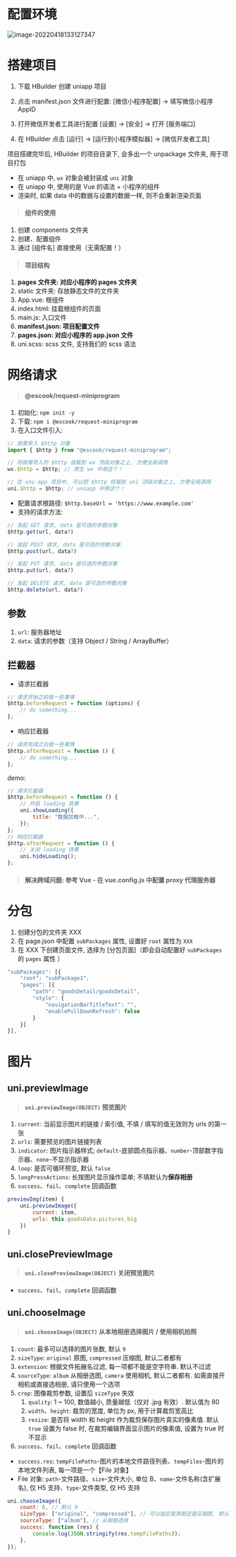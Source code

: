 # 配置环境

![image-20220418133127347](picture/16.uniapp/image-20220418133127347.png)

# 搭建项目

1. 下载 HBuilder 创建 uniapp 项目

2. 点击 manifest.json 文件进行配置:
   [微信小程序配置] → 填写微信小程序 AppID
3. 打开微信开发者工具进行配置
   [设置] → [安全] → 打开 [服务端口]
4. 在 HBuilder 点击 [运行] → [运行到小程序模拟器] → [微信开发者工具]

项目搭建完毕后, HBuilder 的项目目录下, 会多出一个 unpackage 文件夹, 用于项目打包

-   在 uniapp 中, `wx` 对象会被封装成 `uni` 对象
-   在 uniapp 中, 使用的是 Vue 的语法 + 小程序的组件
-   渲染时, 如果 data 中的数据与设置的数据一样, 则不会重新渲染页面

> #### 组件的使用

1. 创建 components 文件夹
2. 创建、配置组件
3. 通过 [组件名] 直接使用（无需配置！）

> #### 项目结构

1. **pages 文件夹: 对应小程序的 pages 文件夹**
2. static 文件夹: 存放静态文件的文件夹
3. App.vue: 根组件
4. index.html: 挂载根组件的页面
5. main.js: 入口文件
6. **manifest.json: 项目配置文件**
7. **pages.json: 对应小程序的 app.json 文件**
8. uni.scss: scss 文件, 支持我们的 scss 语法

# 网络请求

> #### @escook/request-miniprogram

1. 初始化: `npm init -y`
2. 下载: `npm i @escook/request-miniprogram`
3. 在入口文件引入:

```js
// 按需导入 $http 对象
import { $http } from "@escook/request-miniprogram";

// 将按需导入的 $http 挂载到 wx 顶级对象之上, 方便全局调用
wx.$http = $http; // 原生 wx 中用这个！

// 在 uni-app 项目中, 可以把 $http 挂载到 uni 顶级对象之上, 方便全局调用
uni.$http = $http; // uniapp 中用这个！
```

-   配置请求根路径: `$http.baseUrl = 'https://www.example.com'`
-   支持的请求方法:

```js
// 发起 GET 请求, data 是可选的参数对象
$http.get(url, data?)

// 发起 POST 请求, data 是可选的参数对象
$http.post(url, data?)

// 发起 PUT 请求, data 是可选的参数对象
$http.put(url, data?)

// 发起 DELETE 请求, data 是可选的参数对象
$http.delete(url, data?)
```

## 参数

1. `url`: 服务器地址
2. `data`: 请求的参数（支持 Object / String / ArrayBuffer）

## 拦截器

-   请求拦截器

```js
// 请求开始之前做一些事情
$http.beforeRequest = function (options) {
    // do somethimg...
};
```

-   响应拦截器

```js
// 请求完成之后做一些事情
$http.afterRequest = function () {
    // do something...
};
```

demo:

```js
// 请求拦截器
$http.beforeRequest = function () {
    // 开启 loading 效果
    uni.showLoading({
        title: "数据加载中...",
    });
};
// 响应拦截器
$http.afterRequest = function () {
    // 关闭 loading 效果
    uni.hideLoading();
};
```

> #### 解决跨域问题: 参考 Vue - 在 vue.config.js 中配置 proxy 代理服务器

# 分包

1. 创建分包的文件夹 XXX
2. 在 page.json 中配置 `subPackages` 属性, 设置好 `root` 属性为 `XXX`
3. 在 XXX 下创建页面文件, 选择为 [分包页面]（即会自动配置好 `subPackages` 的 `pages` 属性 ）

```js
"subPackages": [{
    "root": "subPackage1",
    "pages": [{
        "path": "goodsDetail/goodsDetail",
        "style": {
            "navigationBarTitleText": "",
            "enablePullDownRefresh": false
        }
    }]
}],
```

# 图片

## uni.previewImage

> #### `uni.previewImage(OBJECT)` 预览图片

1. `current`: 当前显示图片的链接 / 索引值, 不填 / 填写的值无效则为 urls 的第一张
2. `urls`: 需要预览的图片链接列表
3. `indicator`: 图片指示器样式; `default`-底部圆点指示器、`number`-顶部数字指示器、`none`-不显示指示器
4. `loop`: 是否可循环预览, 默认 `false`
5. `longPressActions`: 长按图片显示操作菜单; 不填默认为**保存相册**
6. `success`、`fail`、`complete` 回调函数

```js
previewImg(item) {
	uni.previewImage({
		current: item,
		urls: this.goodsData.pictures_big
	})
}
```

## uni.closePreviewImage

> #### `uni.closePreviewImage(OBJECT)` 关闭预览图片

-   `success`、`fail`、`complete` 回调函数

## uni.chooseImage

> #### `uni.chooseImage(OBJECT)` 从本地相册选择图片 / 使用相机拍照

1. `count`: 最多可以选择的图片张数, 默认 `9`
2. `sizeType`: `original` 原图, `compressed` 压缩图, 默认二者都有
3. `extension`: 根据文件拓展名过滤, 每一项都不能是空字符串. 默认不过滤
4. `sourceType`: `album` 从相册选图, `camera` 使用相机, 默认二者都有. 如需直接开相机或直接选相册, 请只使用一个选项
5. `crop`: 图像裁剪参数, 设置后 `sizeType` 失效
    1. `quality`: 1 ~ 100, 数值越小, 质量越低（仅对 .jpg 有效）. 默认值为 80
    2. `width`、`height`: 裁剪的宽度, 单位为 px, 用于计算裁剪宽高比
    3. `resize`: 是否将 width 和 height 作为裁剪保存图片真实的像素值. 默认 `true`
       设置为 false 时, 在裁剪编辑界面显示图片的像素值, 设置为 true 时不显示
6. `success`、`fail`、`complete` 回调函数

-   `success.res`: `tempFilePaths`-图片的本地文件路径列表、`tempFiles`-图片的本地文件列表, 每一项是一个【File 对象】
-   File 对象: `path`-文件路径、`size`-文件大小, 单位 B、`name`-文件名称(含扩展名), 仅 H5 支持、`type`-文件类型, 仅 H5 支持

```js
uni.chooseImage({
    count: 6, // 默认 9
    sizeType: ["original", "compressed"], // 可以指定是原图还是压缩图, 默认二者都有
    sourceType: ["album"], // 从相册选择
    success: function (res) {
        console.log(JSON.stringify(res.tempFilePaths));
    },
});
```

